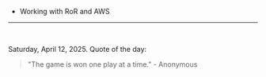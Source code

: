 - Working with RoR and AWS

---

<br>

<!-- quote_marker -->
Saturday, April 12, 2025. Quote of the day:

> "The game is won one play at a time." - Anonymous
